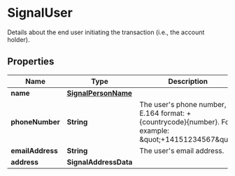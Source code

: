 

# SignalUser

Details about the end user initiating the transaction (i.e., the account holder).

## Properties

| Name | Type | Description | Notes |
|------------ | ------------- | ------------- | -------------|
|**name** | [**SignalPersonName**](SignalPersonName.md) |  |  [optional] |
|**phoneNumber** | **String** | The user&#39;s phone number, in E.164 format: +{countrycode}{number}. For example: \&quot;+14151234567\&quot; |  [optional] |
|**emailAddress** | **String** | The user&#39;s email address. |  [optional] |
|**address** | **SignalAddressData** |  |  [optional] |



